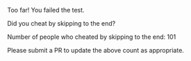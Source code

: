 Too far! You failed the test.

Did you cheat by skipping to the end? 

Number of people who cheated by skipping to the end: 101

Please submit a PR to update the above count as appropriate.

